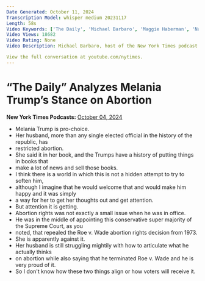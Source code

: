 ```yaml
---
Date Generated: October 11, 2024
Transcription Model: whisper medium 20231117
Length: 58s
Video Keywords: ['The Daily', 'Michael Barbaro', 'Maggie Haberman', 'Nat Cohn', 'Kamala Harris', 'Donald Trump']
Video Views: 18682
Video Rating: None
Video Description: Michael Barbaro, host of the New York Times podcast “The Daily,” is joined by Maggie Haberman, a Times political reporter, in this round-table discussion ahead of the 2024 presidential election. 

View the full conversation at youtube.com/nytimes.
---
```


# “The Daily” Analyzes Melania Trump’s Stance on Abortion
**New York Times Podcasts:** [October 04, 2024](https://www.youtube.com/watch?v=DrudQxpOfyM)
*  Melania Trump is pro-choice.
*  Her husband, more than any single elected official in the history of the republic, has
*  restricted abortion.
*  She said it in her book, and the Trumps have a history of putting things in books that
*  make a lot of news and sell those books.
*  I think there is a world in which this is not a hidden attempt to try to soften him,
*  although I imagine that he would welcome that and would make him happy and it was simply
*  a way for her to get her thoughts out and get attention.
*  But attention it is getting.
*  Abortion rights was not exactly a small issue when he was in office.
*  He was in the middle of appointing this conservative super majority of the Supreme Court, as you
*  noted, that repealed the Roe v. Wade abortion rights decision from 1973.
*  She is apparently against it.
*  Her husband is still struggling mightily with how to articulate what he actually thinks
*  on abortion while also saying that he terminated Roe v. Wade and he is very proud of it.
*  So I don't know how these two things align or how voters will receive it.
